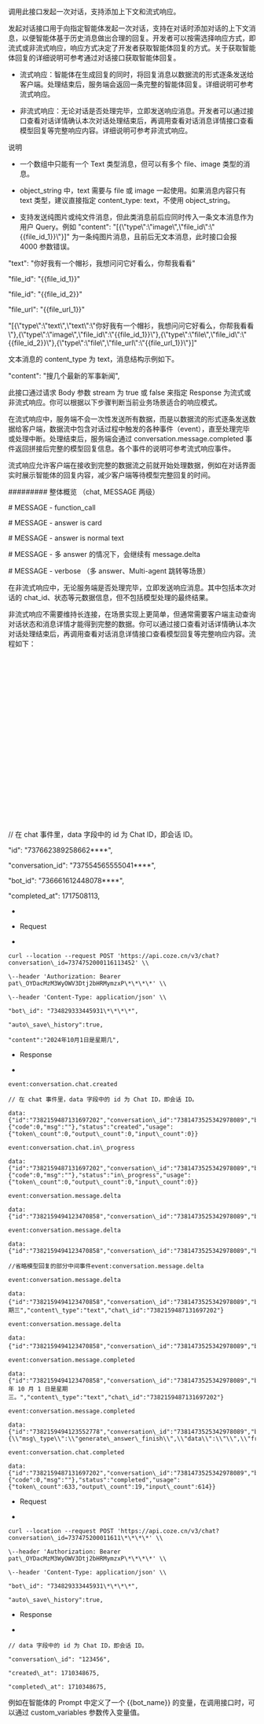 调用此接口发起一次对话，支持添加上下文和流式响应。

发起对话接口用于向指定智能体发起一次对话，支持在对话时添加对话的上下文消息，以便智能体基于历史消息做出合理的回复。开发者可以按需选择响应方式，即流式或非流式响应，响应方式决定了开发者获取智能体回复的方式。关于获取智能体回复的详细说明可参考通过对话接口获取智能体回复。

-   流式响应：智能体在生成回复的同时，将回复消息以数据流的形式逐条发送给客户端。处理结束后，服务端会返回一条完整的智能体回复。详细说明可参考流式响应。

-   非流式响应：无论对话是否处理完毕，立即发送响应消息。开发者可以通过接口查看对话详情确认本次对话处理结束后，再调用查看对话消息详情接口查看模型回复等完整响应内容。详细说明可参考非流式响应。

说明

-   一个数组中只能有一个 Text 类型消息，但可以有多个 file、image 类型的消息。

-   object\_string 中，text 需要与 file 或 image 一起使用。如果消息内容只有 text 类型，建议直接指定 content\_type: text，不使用 object\_string。

-   支持发送纯图片或纯文件消息，但此类消息前后应同时传入一条文本消息作为用户 Query。例如 "content": "\[{\\"type\\":\\"image\\",\\"file\_id\\":\\"{{file\_id\_1}}\\"}\]" 为一条纯图片消息，且前后无文本消息，此时接口会报 4000 参数错误。





"text": "你好我有一个帽衫，我想问问它好看么，你帮我看看"

"file\_id": "{{file\_id\_1}}"

"file\_id": "{{file\_id\_2}}"

"file\_url": "{{file\_url\_1}}"





"\[{\\"type\\":\\"text\\",\\"text\\":\\"你好我有一个帽衫，我想问问它好看么，你帮我看看\\"},{\\"type\\":\\"image\\",\\"file\_id\\":\\"{{file\_id\_1}}\\"},{\\"type\\":\\"file\\",\\"file\_id\\":\\"{{file\_id\_2}}\\"},{\\"type\\":\\"file\\",\\"file\_url\\":\\"{{file\_url\_1}}\\"}\]"





文本消息的 content\_type 为 text，消息结构示例如下。



"content": "搜几个最新的军事新闻",







此接口通过请求 Body 参数 stream 为 true 或 false 来指定 Response 为流式或非流式响应。你可以根据以下步骤判断当前业务场景适合的响应模式。

在流式响应中，服务端不会一次性发送所有数据，而是以数据流的形式逐条发送数据给客户端，数据流中包含对话过程中触发的各种事件（event），直至处理完毕或处理中断。处理结束后，服务端会通过 conversation.message.completed 事件返回拼接后完整的模型回复信息。各个事件的说明可参考流式响应事件。

流式响应允许客户端在接收到完整的数据流之前就开始处理数据，例如在对话界面实时展示智能体的回复内容，减少客户端等待模型完整回复的时间。



######### 整体概览 （chat, MESSAGE 两级）

\# MESSAGE - function\_call

\# MESSAGE - answer is card

\# MESSAGE - answer is normal text

\# MESSAGE - 多 answer 的情况下，会继续有 message.delta

\# MESSAGE - verbose （多 answer、Multi-agent 跳转等场景）





在非流式响应中，无论服务端是否处理完毕，立即发送响应消息。其中包括本次对话的 chat\_id、状态等元数据信息，但不包括模型处理的最终结果。

非流式响应不需要维持长连接，在场景实现上更简单，但通常需要客户端主动查询对话状态和消息详情才能得到完整的数据。你可以通过接口查看对话详情确认本次对话处理结束后，再调用查看对话消息详情接口查看模型回复等完整响应内容。流程如下：



![](data:image/svg+xml;base64,PHN2ZyB3aWR0aD0iMjgyIiBoZWlnaHQ9IjM0MCIgdmVyc2lvbj0iMS4xIiB4bWxucz0iaHR0cDovL3d3dy53My5vcmcvMjAwMC9zdmciPjwvc3ZnPg==)







// 在 chat 事件里，data 字段中的 id 为 Chat ID，即会话 ID。

"id": "737662389258662\*\*\*\*",

"conversation\_id": "737554565555041\*\*\*\*",

"bot\_id": "736661612448078\*\*\*\*",

"completed\_at": 1717508113,





-   



-   Request

-   
    
    curl --location --request POST 'https://api.coze.cn/v3/chat?conversation\_id=7374752000116113452' \\
    
    \--header 'Authorization: Bearer pat\_OYDacMzM3WyOWV3Dtj2bHRMymzxP\*\*\*\*' \\
    
    \--header 'Content-Type: application/json' \\
    
    "bot\_id": "734829333445931\*\*\*\*",
    
    "auto\_save\_history":true,
    
    "content":"2024年10月1日是星期几",
    
    

-   Response

-   
    
    event:conversation.chat.created
    
    // 在 chat 事件里，data 字段中的 id 为 Chat ID，即会话 ID。
    
    data:{"id":"7382159487131697202","conversation\_id":"7381473525342978089","bot\_id":"7379462189365198898","completed\_at":1718792949,"last\_error":{"code":0,"msg":""},"status":"created","usage":{"token\_count":0,"output\_count":0,"input\_count":0}}
    
    event:conversation.chat.in\_progress
    
    data:{"id":"7382159487131697202","conversation\_id":"7381473525342978089","bot\_id":"7379462189365198898","completed\_at":1718792949,"last\_error":{"code":0,"msg":""},"status":"in\_progress","usage":{"token\_count":0,"output\_count":0,"input\_count":0}}
    
    event:conversation.message.delta
    
    data:{"id":"7382159494123470858","conversation\_id":"7381473525342978089","bot\_id":"7379462189365198898","role":"assistant","type":"answer","content":"2","content\_type":"text","chat\_id":"7382159487131697202"}
    
    event:conversation.message.delta
    
    data:{"id":"7382159494123470858","conversation\_id":"7381473525342978089","bot\_id":"7379462189365198898","role":"assistant","type":"answer","content":"0","content\_type":"text","chat\_id":"7382159487131697202"}
    
    //省略模型回复的部分中间事件event:conversation.message.delta
    
    event:conversation.message.delta
    
    data:{"id":"7382159494123470858","conversation\_id":"7381473525342978089","bot\_id":"7379462189365198898","role":"assistant","type":"answer","content":"星期三","content\_type":"text","chat\_id":"7382159487131697202"}
    
    event:conversation.message.delta
    
    data:{"id":"7382159494123470858","conversation\_id":"7381473525342978089","bot\_id":"7379462189365198898","role":"assistant","type":"answer","content":"。","content\_type":"text","chat\_id":"7382159487131697202"}
    
    event:conversation.message.completed
    
    data:{"id":"7382159494123470858","conversation\_id":"7381473525342978089","bot\_id":"7379462189365198898","role":"assistant","type":"answer","content":"2024 年 10 月 1 日是星期三。","content\_type":"text","chat\_id":"7382159487131697202"}
    
    event:conversation.message.completed
    
    data:{"id":"7382159494123552778","conversation\_id":"7381473525342978089","bot\_id":"7379462189365198898","role":"assistant","type":"verbose","content":"{\\"msg\_type\\":\\"generate\_answer\_finish\\",\\"data\\":\\"\\",\\"from\_module\\":null,\\"from\_unit\\":null}","content\_type":"text","chat\_id":"7382159487131697202"}
    
    event:conversation.chat.completed
    
    data:{"id":"7382159487131697202","conversation\_id":"7381473525342978089","bot\_id":"7379462189365198898","completed\_at":1718792949,"last\_error":{"code":0,"msg":""},"status":"completed","usage":{"token\_count":633,"output\_count":19,"input\_count":614}}
    
    



-   Request

-   
    
    curl --location --request POST 'https://api.coze.cn/v3/chat?conversation\_id=737475200011611\*\*\*\*' \\
    
    \--header 'Authorization: Bearer pat\_OYDacMzM3WyOWV3Dtj2bHRMymzxP\*\*\*\*' \\
    
    \--header 'Content-Type: application/json' \\
    
    "bot\_id": "734829333445931\*\*\*\*",
    
    "auto\_save\_history":true,
    
    

-   Response

-   
    
    // data 字段中的 id 为 Chat ID，即会话 ID。
    
    "conversation\_id": "123456",
    
    "created\_at": 1710348675,
    
    "completed\_at": 1710348675,
    
    



例如在智能体的 Prompt 中定义了一个 {{bot\_name}} 的变量，在调用接口时，可以通过 custom\_variables 参数传入变量值。



![](data:image/svg+xml;base64,PHN2ZyB3aWR0aD0iMjEyIiBoZWlnaHQ9IjE5NSIgdmVyc2lvbj0iMS4xIiB4bWxucz0iaHR0cDovL3d3dy53My5vcmcvMjAwMC9zdmciPjwvc3ZnPg==)





![](data:image/svg+xml;base64,PHN2ZyB3aWR0aD0iMzQ3IiBoZWlnaHQ9IjIyNCIgdmVyc2lvbj0iMS4xIiB4bWxucz0iaHR0cDovL3d3dy53My5vcmcvMjAwMC9zdmciPjwvc3ZnPg==)





扣子也支持 Jinja2 语法。在下面这个模板中，prompt1 将在 key 变量存在时使用，而 prompt2 将在 key 变量不存在时使用。通过在 custom\_variables 中传递 key 的值，你可以控制智能体的响应。



![](data:image/svg+xml;base64,PHN2ZyB3aWR0aD0iMzQ2IiBoZWlnaHQ9IjIxOCIgdmVyc2lvbj0iMS4xIiB4bWxucz0iaHR0cDovL3d3dy53My5vcmcvMjAwMC9zdmciPjwvc3ZnPg==)





![](data:image/svg+xml;base64,PHN2ZyB3aWR0aD0iMzU0IiBoZWlnaHQ9IjIzOSIgdmVyc2lvbj0iMS4xIiB4bWxucz0iaHR0cDovL3d3dy53My5vcmcvMjAwMC9zdmciPjwvc3ZnPg==)





你可以在发起对话时把多条消息作为上下文一起上传，模型会参考上下文消息，对用户 Query 进行针对性回复。在发起对话时，扣子会将以下内容作为上下文传递给模型。

-   会话中的消息：调用发起对话接口时，如果指定了会话 ID，会话中已有的消息会作为上下文传递给模型。

-   additional\_messages 中的消息：如果 additional\_messages 中有多条消息，则最后一条会作为本次用户 Query，其他消息为上下文。

以方式一为例，在对话中携带上下文的操作步骤如下：

准备上下文消息。

-   说明
    
    -   应包含用户询问和模型返回两部分消息数据。详情可参考返回参数内容中 Message 消息结构的具体说明。
    
    -   上下文消息列表按时间递增排序，即最近一条 message 在列表的最后一位。
    
    -   只需传入用户输入内容及模型返回内容即可，即 role=user 和 role=assistant; type=answer。
    
    

-   以下消息列表是一个完整的上下文消息。其中：

-   第 2 行是用户传入的历史消息

-   第 4 行是模型返回的历史消息

-   
    
    { "role": "user", "content\_type":"text", "content": "你可以读懂图片中的内容吗" }
    
    {"role":"assistant","type":"answer","content":"没问题！你想查看什么图片呢？"，"content\_type":"text"}
    
    

调用创建会话接口创建一个会话，其中包含以上两条消息，并记录会话 ID。

-   请求示例如下：

-   
    
    curl --location --request POST 'https://api.coze.cn/v1/conversation/create' \\
    
    \--header 'Authorization: Bearer pat\_OYDacMzM3WyOWV3Dtj2bHRMymzxP\*\*\*\*' \\
    
    \--header 'Content-Type: application/json' \\
    
    "content":"你可以读懂图片中的内容吗",
    
    "content": "没问题！你想查看什么图片呢？",
    
    

调用发起对话（V3）接口，并指定会话 ID。

-   在对话中可以通过 additional\_messages 增加本次对话的 query。这些消息会和对话中已有的消息一起作为上下文被传递给大模型。

-   
    
    curl --location --request POST 'https://api.coze.cn/v3/chat?conversation\_id=737363834493434\*\*\*\*' \\
    
    \--header 'Authorization: Bearer pat\_OYDacMzM3WyOWV3Dtj2bHRMymzxP\*\*\*\*' \\
    
    \--header 'Content-Type: application/json' \\
    
    "bot\_id": "734829333445931\*\*\*\*",
    
    "auto\_save\_history":true,
    
    "content":"\[{\\"type\\":\\"image\\",\\"file\_url\\":\\"https://gimg2.baidu.com/image\_search/src=http%3A%2F%2Fci.xiaohongshu.com%2Fe7368218-8a64-bda3-56ad-5672b2a113b2%3FimageView2%2F2%2Fw%2F1080%2Fformat%2Fjpg&refer=http%3A%2F%2Fci.xiaohongshu.com&app=2002&size=f9999,10000&q=a80&n=0&g=0n&fmt=auto?sec=1720005307&t=1acd734e6e8937c2d77d625bcdb0dc57\\"},{\\"type\\":\\"text\\",\\"text\\":\\"这张可以吗\\"}\]",
    
    "content\_type":"object\_string"
    
    

调用接口查看对话消息详情查看模型回复。

-   你可以从智能体的回复中看出这一次会话是符合上下文语境的。响应信息如下：

-   
    
    "bot\_id": "737946218936519\*\*\*\*",
    
    "content": "{\\"name\\":\\"tupianlijie-imgUnderstand\\",\\"arguments\\":{\\"text\\":\\"图中是什么内容\\",\\"url\\":\\"https://lf-bot-studio-plugin-resource.coze.cn/obj/bot-studio-platform-plugin-tos/artist/image/4ca71a5f55d54efc95ed9c06e019ff4b.png\\"},\\"plugin\_id\\":7379227414322217010,\\"api\_id\\":7379227414322233394,\\"plugin\_type\\":1,\\"thought\\":\\"需求为识别图中（https://lf-bot-studio-plugin-resource.coze.cn/obj/bot-studio-platform-plugin-tos/artist/image/4ca71a5f55d54efc95ed9c06e019ff4b.png）的内容，需要调用tupianlijie-imgUnderstand进行识别\\"}",
    
    "conversation\_id": "738147352534297\*\*\*\*",
    
    "id": "7381473945440239668",
    
    "bot\_id": "7379462189365198898",
    
    "content": "{\\"content\_type\\":1,\\"response\_for\_model\\":\\"图中展示的是一片茂密的树林。\\",\\"type\_for\_model\\":1}",
    
    "conversation\_id": "738147352534297\*\*\*\*",
    
    "id": "7381473964905807872",
    
    "bot\_id": "7379462189365198898",
    
    "content": "{\\"msg\_type\\":\\"generate\_answer\_finish\\",\\"data\\":\\"\\",\\"from\_module\\":null,\\"from\_unit\\":null}",
    
    "conversation\_id": "738147352534297\*\*\*\*",
    
    "id": "7381473964905906176",
    
    "bot\_id": "7379462189365198898",
    
    "content": "这幅图展示的是一片茂密的树林。",
    
    "conversation\_id": "738147352534297\*\*\*\*",
    
    "id": "7381473945440223284",
    
    